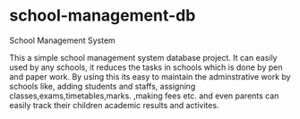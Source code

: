 # school-management-db
School Management System

This a simple school management system database project. It can easily used by any schools, it reduces the tasks in schools  which is done by pen and paper work. By using this its easy to maintain the adminstrative work by schools like, adding students and staffs, assigning classes,exams,timetables,marks. ,making fees etc. and even parents can easily track their children academic results and activites.
